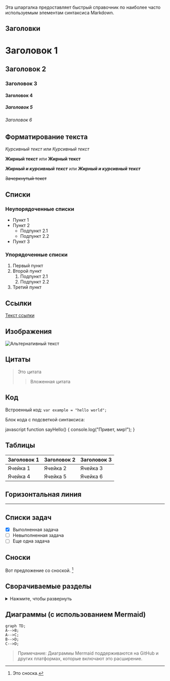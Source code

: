 Эта шпаргалка предоставляет быстрый справочник по наиболее часто используемым элементам синтаксиса Markdown.

## Заголовки

# Заголовок 1
## Заголовок 2
### Заголовок 3
#### Заголовок 4
##### Заголовок 5
###### Заголовок 6

## Форматирование текста

*Курсивный текст* или _Курсивный текст_

**Жирный текст** или __Жирный текст__

***Жирный и курсивный текст*** или ___Жирный и курсивный текст___

~~Зачеркнутый текст~~

## Списки

### Неупорядоченные списки
- Пункт 1
- Пункт 2
    - Подпункт 2.1
    - Подпункт 2.2
- Пункт 3

### Упорядоченные списки
1. Первый пункт
2. Второй пункт
    1. Подпункт 2.1
    2. Подпункт 2.2
3. Третий пункт

## Ссылки

[Текст ссылки](https://www.example.com)

## Изображения

![Альтернативный текст](https://via.placeholder.com/150)

## Цитаты

> Это цитата
>
> > Вложенная цитата

## Код

Встроенный код: `var example = "hello world";`

Блок кода с подсветкой синтаксиса:

javascript
function sayHello() {
console.log("Привет, мир!");
}
## Таблицы

| Заголовок 1 | Заголовок 2 | Заголовок 3 |
|-------------|-------------|-------------|
| Ячейка 1    | Ячейка 2    | Ячейка 3    |
| Ячейка 4    | Ячейка 5    | Ячейка 6    |

## Горизонтальная линия

---

## Списки задач

- [x] Выполненная задача
- [ ] Невыполненная задача
- [ ] Еще одна задача

## Сноски

Вот предложение со сноской. [^1]

[^1]: Это сноска.

## Сворачиваемые разделы

<details>
<summary>Нажмите, чтобы развернуть</summary>

Этот контент скрыт по умолчанию, но может быть раскрыт при нажатии.
</details>

## Диаграммы (с использованием Mermaid)

```mermaid
graph TD;
A-->B;
A-->C;
B-->D;
C-->D;
```
> Примечание: Диаграммы Mermaid поддерживаются на GitHub и других платформах, которые включают это расширение.